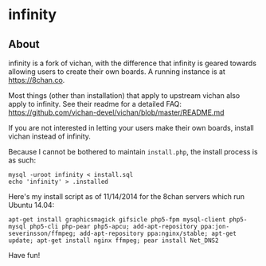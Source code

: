 infinity
========================================================

About
------------
infinity is a fork of vichan, with the difference that infinity is geared towards allowing users to create their own boards. A running instance is at https://8chan.co.

Most things (other than installation) that apply to upstream vichan also apply to infinity. See their readme for a detailed FAQ: https://github.com/vichan-devel/vichan/blob/master/README.md

If you are not interested in letting your users make their own boards, install vichan instead of infinity.

Because I cannot be bothered to maintain `install.php`, the install process is as such:

```
mysql -uroot infinity < install.sql
echo 'infinity' > .installed
```

Here's my install script as of 11/14/2014 for the 8chan servers which run Ubuntu 14.04:

```
apt-get install graphicsmagick gifsicle php5-fpm mysql-client php5-mysql php5-cli php-pear php5-apcu; add-apt-repository ppa:jon-severinsson/ffmpeg; add-apt-repository ppa:nginx/stable; apt-get update; apt-get install nginx ffmpeg; pear install Net_DNS2
```

Have fun!

